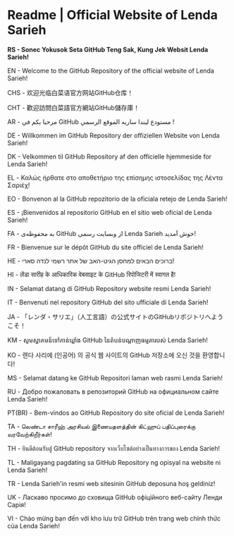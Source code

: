 # Readme | Official Website of Lenda Sarieh
**RS - Sonec Yokusok Seta GitHub Teng Sak, Kung Jek Websit Lenda Sarieh!**

EN - Welcome to the GitHub Repository of the official website of Lenda Sarieh!

CHS - 欢迎光临白菜语官方网站GitHub仓库！

CHT - 歡迎訪問白菜語官方網站GitHub儲存庫！

AR - مرحبا بكم في GitHub مستودع ليندا ساريه الموقع الرسمي !

DE - Willkommen im GitHub Repository der offiziellen Website von Lenda Sarieh!

DK - Velkommen til GitHub Repository af den officielle hjemmeside for Lenda Sarieh!

EL - Καλώς ήρθατε στο αποθετήριο της επίσημης ιστοσελίδας της Λέντα Σαριέχ!

EO - Bonvenon al la GitHub repozitorio de la oficiala retejo de Lenda Sarieh!

ES - ¡Bienvenidos al repositorio GitHub en el sitio web oficial de Lenda Sarieh!

FA - به محفوظه‌ی GitHub از وبسایت رسمی Lenda Sarieh خوش آمدید!

FR - Bienvenue sur le dépôt GitHub du site officiel de Lenda Sarieh!

HE - ברוכים הבאים למחסן הגיט-האב של אתר רשמי לנדה סארי!

HI - लेंडा सारीह के आधिकारिक वेबसाइट के GitHub रिपोजिटरी में स्वागत है!

IN - Selamat datang di GitHub Repository website resmi Lenda Sarieh!

IT - Benvenuti nel repository GitHub del sito ufficiale di Lenda Sarieh!

JA - 「レンダ・サリエ」（人工言語）の公式サイトのGitHubリポジトリへようこそ！

KM - សូម​ស្វាគមន៍​ទៅ​កាន់​ឃ្លាំង GitHub នៃ​តំបន់​បណ្ដាញ​ធម្មតា​របស់ Lenda Sarieh!

KO - 렌다 사리에 (인공어) 의 공식 웹 사이트의 GitHub 저장소에 오신 것을 환영합니다!

MS - Selamat datang ke GitHub Repositori laman web rasmi Lenda Sarieh!

RU - Добро пожаловать в репозиторий GitHub на официальном сайте Lenda Sarieh!

PT(BR) - Bem-vindos ao GitHub Repository do site oficial de Lenda Sarieh!

TA - லெண்டா சாரீஹ் அரசியல் இணையதளத்தின் கிட்ஹுப் பதிப்புரைக்கு வரவேற்கிறீர்கள்!

TH - ยินดีต้อนรับสู่ GitHub repository จากเว็บไซต์อย่างเป็นทางการของ Lenda Sarieh!

TL - Maligayang pagdating sa GitHub Repository ng opisyal na website ni Lenda Sarieh!

TR - Lenda Sarieh'in resmi web sitesinin GitHub deposuna hoş geldiniz!

UK - Ласкаво просимо до сховища GitHub офіційного веб-сайту Ленди Сарія!

VI - Chào mừng bạn đến với kho lưu trữ GitHub trên trang web chính thức của Lenda Sarieh!
